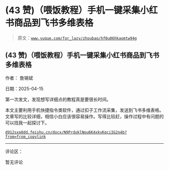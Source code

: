 # (43 赞)（喂饭教程）手机一键采集小红书商品到飞书多维表格

> 原文：[`www.yuque.com/for_lazy/zhoubao/hf0u06hkaomtw94g`](https://www.yuque.com/for_lazy/zhoubao/hf0u06hkaomtw94g)

## (43 赞)（喂饭教程）手机一键采集小红书商品到飞书多维表格

作者： 詹锡斌

日期：2025-04-15

第一次发文，发现想写详细点的教程真是要很长时间。

本文主要利用手机快捷指令类软件，通过扣子工作流采集，发送到飞书多维表格。文章写的比较详细，相信小白应该很容易操作。写得比较赶，操作过程中有问题的可以找我一起探讨下。

[`d912sxp8dd.feishu.cn/docx/N9PrduklNou6K4xkvKqciIG2n4b?from=from_copylink`](https://d912sxp8dd.feishu.cn/docx/N9PrduklNou6K4xkvKqciIG2n4b?from=from_copylink)

* * *

评论区：

暂无评论